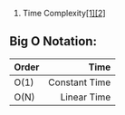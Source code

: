 1. Time Complexity[[1]](https://youtu.be/bfB4YN_4Vyo)[[2]]()




## Big O Notation:


|Order | Time|
|:------|-----:|
|O(1)| Constant Time| 
|O(N) | Linear Time |